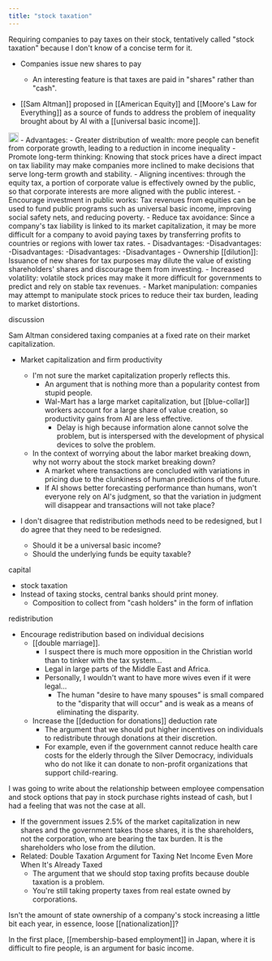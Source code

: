 ```yaml
---
title: "stock taxation"
---
```


Requiring companies to pay taxes on their stock, tentatively called "stock taxation" because I don't know of a concise term for it.
- Companies issue new shares to pay
    - An interesting feature is that taxes are paid in "shares" rather than "cash".

- [[Sam Altman]] proposed in [[American Equity]] and [[Moore's Law for Everything]] as a source of funds to address the problem of inequality brought about by AI with a [[universal basic income]].

<img src='https://scrapbox.io/api/pages/nishio-en/GPT-4/icon' alt='GPT-4.icon' height="19.5"/>
- Advantages:
    - Greater distribution of wealth: more people can benefit from corporate growth, leading to a reduction in income inequality
    - Promote long-term thinking: Knowing that stock prices have a direct impact on tax liability may make companies more inclined to make decisions that serve long-term growth and stability.
    - Aligning incentives: through the equity tax, a portion of corporate value is effectively owned by the public, so that corporate interests are more aligned with the public interest.
    - Encourage investment in public works: Tax revenues from equities can be used to fund public programs such as universal basic income, improving social safety nets, and reducing poverty.
    - Reduce tax avoidance: Since a company's tax liability is linked to its market capitalization, it may be more difficult for a company to avoid paying taxes by transferring profits to countries or regions with lower tax rates.
- Disadvantages: -Disadvantages: -Disadvantages: -Disadvantages: -Disadvantages
    - Ownership [[dilution]]: Issuance of new shares for tax purposes may dilute the value of existing shareholders' shares and discourage them from investing.
    - Increased volatility: volatile stock prices may make it more difficult for governments to predict and rely on stable tax revenues.
    - Market manipulation: companies may attempt to manipulate stock prices to reduce their tax burden, leading to market distortions.

discussion

Sam Altman considered taxing companies at a fixed rate on their market capitalization.
- Market capitalization and firm productivity
    - I'm not sure the market capitalization properly reflects this.
        - An argument that is nothing more than a popularity contest from stupid people.
        - Wal-Mart has a large market capitalization, but [[blue-collar]] workers account for a large share of value creation, so productivity gains from AI are less effective.
            - Delay is high because information alone cannot solve the problem, but is interspersed with the development of physical devices to solve the problem.
    - In the context of worrying about the labor market breaking down, why not worry about the stock market breaking down?
        - A market where transactions are concluded with variations in pricing due to the clunkiness of human predictions of the future.
        - If AI shows better forecasting performance than humans, won't everyone rely on AI's judgment, so that the variation in judgment will disappear and transactions will not take place?


- I don't disagree that redistribution methods need to be redesigned, but I do agree that they need to be redesigned.
    - Should it be a universal basic income?
    - Should the underlying funds be equity taxable?

capital
- stock taxation
- Instead of taxing stocks, central banks should print money.
    - Composition to collect from "cash holders" in the form of inflation

redistribution
- Encourage redistribution based on individual decisions
    - [[double marriage]].
        - I suspect there is much more opposition in the Christian world than to tinker with the tax system...
        - Legal in large parts of the Middle East and Africa.
        - Personally, I wouldn't want to have more wives even if it were legal...
            - The human "desire to have many spouses" is small compared to the "disparity that will occur" and is weak as a means of eliminating the disparity.
    - Increase the [[deduction for donations]] deduction rate
        - The argument that we should put higher incentives on individuals to redistribute through donations at their discretion.
        - For example, even if the government cannot reduce health care costs for the elderly through the Silver Democracy, individuals who do not like it can donate to non-profit organizations that support child-rearing.


I was going to write about the relationship between employee compensation and stock options that pay in stock purchase rights instead of cash, but I had a feeling that was not the case at all.
- If the government issues 2.5% of the market capitalization in new shares and the government takes those shares, it is the shareholders, not the corporation, who are bearing the tax burden. It is the shareholders who lose from the dilution.
- Related: Double Taxation Argument for Taxing Net Income Even More When It's Already Taxed
    - The argument that we should stop taxing profits because double taxation is a problem.
    - You're still taking property taxes from real estate owned by corporations.

Isn't the amount of state ownership of a company's stock increasing a little bit each year, in essence, loose [[nationalization]]?

In the first place, [[membership-based employment]] in Japan, where it is difficult to fire people, is an argument for basic income.

